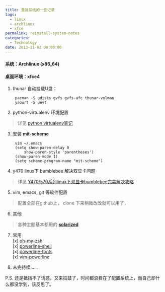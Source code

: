 ```yaml
---
title: 重装系统的一些记录
tags:
  - linux
  - archlinux
  - xfce
permalink: reinstall-system-notes
categories:
  - Technology
date: 2013-11-02 00:00:00
---
```


#### 系统：Archlinux (x86_64)
#### 桌面环境：xfce4

1. thunar 自动挂载U盘：
                
        pacman -S udisks gvfs gvfs-afc thunar-volman
        yaourt -S uevt
                
2. python-virtualenv 环境配置

> 详见 [python virtualenv笔记](http://sillymind.me/2013/05/python-virtualenv/)

3. 安装 **mit-scheme**
        
        vim ~/.emacs
        (setq show-paren-delay 0
            show-paren-style 'parentheses')
        (show-paren-mode 1)
        (setq scheme-program-name "mit-scheme") 

4. y470 linux下 bumblebee 解决双显卡问题
> 详见 [Y470/570系列linux下双显卡bumblebee完美解决攻略](http://sillymind.me/2012/12/arch-linux-bumblebee/)

5. vim, emacs, git 等软件配置
> 配置全部在github上， clone 下来稍微改改就可以用了，

6. 其他
> 各种主题基本都用的 **[solarized](https://github.com/altercation/solarized)**

7. 常用    
[x] [oh-my-zsh](https://github.com/robbyrussell/oh-my-zsh)    
[x] [powerline-shell](https://github.com/milkbikis/powerline-shell)    
[x] [powerline-fonts](https://github.com/Lokaltog/powerline-fonts)    
[x] [vim-powerline](https://github.com/Lokaltog/vim-powerline)    
        
8. 未完待续......
              
              
P.S. 还是抵挡不了诱惑，又来捣鼓了，时间都浪费在了配置系统上，而自己却什么都没学到，该反思了。

